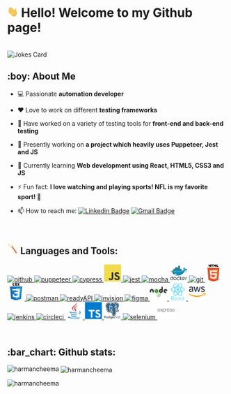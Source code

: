 <h1 align="left">
	<img src="https://github.com/harmancheema/harmancheema/blob/main/images/wave.gif" width="25" height="25" /> 
Hello! Welcome to my Github page!
</h1>

<br>![Jokes Card](https://readme-jokes.vercel.app/api)

<h2 align="left">:boy: About Me</h2>

- :computer: Passionate **automation developer**

- :heart: Love to work on different **testing frameworks**

- :wrench: Have worked on a variety of testing tools for **front-end and back-end testing**

- 🔭 Presently working on **a project which heavily uses Puppeteer, Jest and JS**

- 🌱 Currently learning **Web development using React, HTML5, CSS3 and JS**

- ⚡ Fun fact: **I love watching and playing sports! NFL is my favorite sport! :football:**

- 📫 How to reach me:
  [![Linkedin Badge](https://img.shields.io/badge/-harmancheema-blue?style=flat-square&logo=Linkedin&logoColor=white&link=https://www.linkedin.com/in/harman-cheema/)](https://www.linkedin.com/in/harman-cheema/)
  [![Gmail Badge](https://img.shields.io/badge/-harmancheema-c14438?style=flat-square&logo=Gmail&logoColor=white&link=mailto:harmancheema07@gmail.com)](mailto:harmancheema07@gmail.com)
  <br>

<br>
<h2 align="left"><img src="https://github.com/harmancheema/harmancheema/blob/main/images/tools2.gif" width="25" height="25" /> Languages and Tools:</h2>
<p align="left">
	<a href="https://www.github.com/" target="_blank">
		<img src="https://avatars.githubusercontent.com/u/9919?s=280&v=4" alt="github" width="40" height="40"/>
	</a>
  <a href="https://github.com/puppeteer/puppeteer" target="_blank">
		<img src="https://www.vectorlogo.zone/logos/pptrdev/pptrdev-official.svg" alt="puppeteer" width="40" height="40"/>
	</a>
	<a href="https://www.cypress.io" target="_blank">
		<img src="https://raw.githubusercontent.com/simple-icons/simple-icons/6e46ec1fc23b60c8fd0d2f2ff46db82e16dbd75f/icons/cypress.svg" alt="cypress" width="40" height="40"/>
	</a>
  <a href="https://developer.mozilla.org/en-US/docs/Web/JavaScript" target="_blank">
		<img src="https://raw.githubusercontent.com/devicons/devicon/master/icons/javascript/javascript-original.svg" alt="javascript" width="40" height="40"/>
	</a>
	<a href="https://jestjs.io" target="_blank">
		<img src="https://www.vectorlogo.zone/logos/jestjsio/jestjsio-icon.svg" alt="jest" width="40" height="40"/>
	</a>
	<a href="https://mochajs.org" target="_blank">
		<img src="https://www.vectorlogo.zone/logos/mochajs/mochajs-icon.svg" alt="mocha" width="40" height="40"/>
	</a>
	<a href="https://www.docker.com/" target="_blank">
		<img src="https://raw.githubusercontent.com/devicons/devicon/master/icons/docker/docker-original-wordmark.svg" alt="docker" width="40" height="40"/>
	</a>
	<a href="https://git-scm.com/" target="_blank">
		<img src="https://www.vectorlogo.zone/logos/git-scm/git-scm-icon.svg" alt="git" width="40" height="40"/>
	</a>
	<a href="https://www.w3.org/html/" target="_blank">
		<img src="https://raw.githubusercontent.com/devicons/devicon/master/icons/html5/html5-original-wordmark.svg" alt="html5" width="40" height="40"/>
	</a>
  <a href="https://www.w3schools.com/css/" target="_blank">
		<img src="https://raw.githubusercontent.com/devicons/devicon/master/icons/css3/css3-original-wordmark.svg" alt="css3" width="40" height="40"/>
	</a>
	<a href="https://postman.com" target="_blank">
		<img src="https://www.vectorlogo.zone/logos/getpostman/getpostman-icon.svg" alt="postman" width="40" height="40"/>
	</a>
  <a href="https://smartbear.com/product/ready-api/overview/" target="_blank">
		<img src="https://avatars.githubusercontent.com/u/1644671?s=280&v=4" alt="readyAPI" width="40" height="40"/>
	</a>
  <a href="https://www.invisionapp.com/" target="_blank">
		<img src="https://www.vectorlogo.zone/logos/invisionapp/invisionapp-icon.svg" alt="invision" width="40" height="40"/>
	</a>
  <a href="https://www.figma.com/" target="_blank">
		<img src="https://www.vectorlogo.zone/logos/figma/figma-icon.svg" alt="figma" width="40" height="40"/>
	</a>
  <a href="https://nodejs.org" target="_blank">
		<img src="https://raw.githubusercontent.com/devicons/devicon/master/icons/nodejs/nodejs-original-wordmark.svg" alt="nodejs" width="40" height="40"/>
	</a>
	<a href="https://reactjs.org/" target="_blank">
		<img src="https://raw.githubusercontent.com/devicons/devicon/master/icons/react/react-original-wordmark.svg" alt="react" width="40" height="40"/>
	</a>
	<a href="https://aws.amazon.com" target="_blank">
		<img src="https://raw.githubusercontent.com/devicons/devicon/master/icons/amazonwebservices/amazonwebservices-original-wordmark.svg" alt="aws" width="40" height="40"/>
	</a>
  <a href="https://www.jenkins.io" target="_blank">
		<img src="https://www.vectorlogo.zone/logos/jenkins/jenkins-icon.svg" alt="jenkins" width="40" height="40"/>
	</a>
	<a href="https://circleci.com" target="_blank">
		<img src="https://www.vectorlogo.zone/logos/circleci/circleci-icon.svg" alt="circleci" width="40" height="40"/>
	</a>
  <a href="https://www.java.com" target="_blank">
		<img src="https://raw.githubusercontent.com/devicons/devicon/master/icons/java/java-original.svg" alt="java" width="40" height="40"/>
	</a>
	<a href="https://www.typescriptlang.org/" target="_blank">
		<img src="https://raw.githubusercontent.com/devicons/devicon/master/icons/typescript/typescript-original.svg" alt="typescript" width="40" height="40"/>
	</a>
  <a href="https://www.postgresql.org" target="_blank">
		<img src="https://raw.githubusercontent.com/devicons/devicon/master/icons/postgresql/postgresql-original-wordmark.svg" alt="postgresql" width="40" height="40"/>
	</a>
  <a href="https://www.selenium.dev" target="_blank">
		<img src="https://raw.githubusercontent.com/detain/svg-logos/780f25886640cef088af994181646db2f6b1a3f8/svg/selenium-logo.svg" alt="selenium" width="40" height="40"/>
	</a>
	<a href="https://expressjs.com" target="_blank">
		<img src="https://raw.githubusercontent.com/devicons/devicon/master/icons/express/express-original-wordmark.svg" alt="express" width="40" height="40"/>
	</a>
</p>
<br>
<h2 align="left">:bar_chart: Github stats:</h2>

<p><img align="left" src="https://github-readme-stats.vercel.app/api/top-langs?username=harmancheema&show_icons=true&locale=en&layout=compact" alt="harmancheema" /></p>

<p>&nbsp;<img align="center" src="https://github-readme-stats.vercel.app/api?username=harmancheema&show_icons=true&locale=en" alt="harmancheema" /></p>

<p align="left"> <img src="https://komarev.com/ghpvc/?username=harmancheema&label=Profile%20views&color=0e75b6&style=flat" alt="harmancheema" /> </p>

<!---
harmancheema/harmancheema is a ✨ special ✨ repository because its `README.md` (this file) appears on your GitHub profile.
You can click the Preview link to take a look at your changes.
--->
